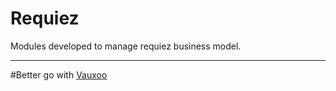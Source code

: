 Requiez 
=======

Modules developed to manage requiez business model.



---

#Better go with [Vauxoo](http://vauxoo.com)
